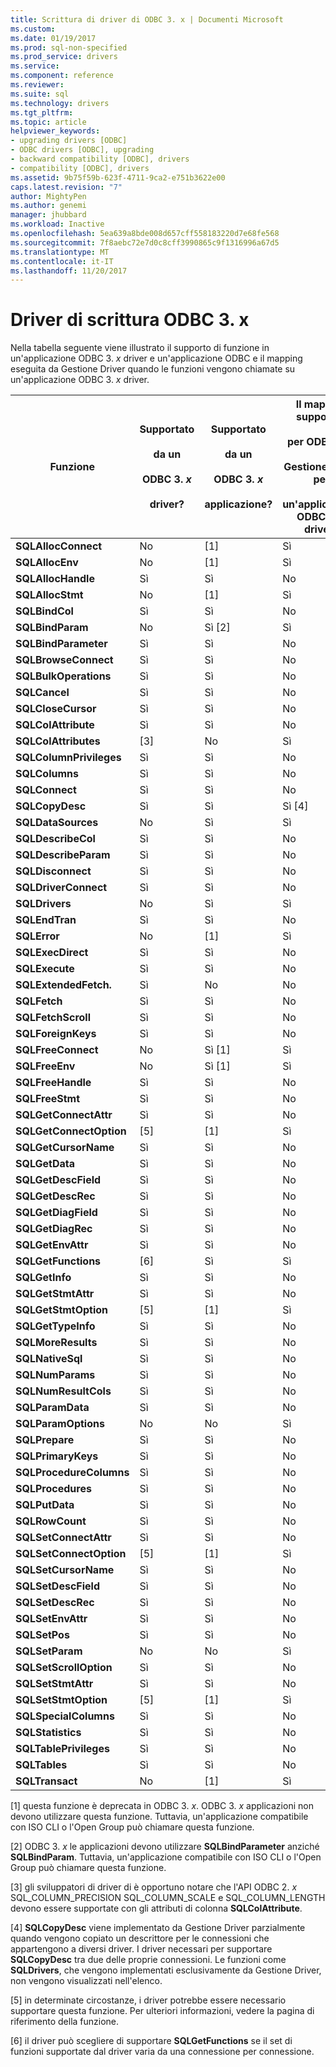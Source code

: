 ```yaml
---
title: Scrittura di driver di ODBC 3. x | Documenti Microsoft
ms.custom: 
ms.date: 01/19/2017
ms.prod: sql-non-specified
ms.prod_service: drivers
ms.service: 
ms.component: reference
ms.reviewer: 
ms.suite: sql
ms.technology: drivers
ms.tgt_pltfrm: 
ms.topic: article
helpviewer_keywords:
- upgrading drivers [ODBC]
- ODBC drivers [ODBC], upgrading
- backward compatibility [ODBC], drivers
- compatibility [ODBC], drivers
ms.assetid: 9b75f59b-623f-4711-9ca2-e751b3622e00
caps.latest.revision: "7"
author: MightyPen
ms.author: genemi
manager: jhubbard
ms.workload: Inactive
ms.openlocfilehash: 5ea639a8bde008d657cff558183220d7e68fe568
ms.sourcegitcommit: 7f8aebc72e7d0c8cff3990865c9f1316996a67d5
ms.translationtype: MT
ms.contentlocale: it-IT
ms.lasthandoff: 11/20/2017
---
```

# <a name="writing-odbc-3x-drivers"></a>Driver di scrittura ODBC 3. x
Nella tabella seguente viene illustrato il supporto di funzione in un'applicazione ODBC 3. *x* driver e un'applicazione ODBC e il mapping eseguita da Gestione Driver quando le funzioni vengono chiamate su un'applicazione ODBC 3. *x* driver.  
  
|Funzione|Supportato<br /><br /> da un<br /><br /> ODBC 3. *x*<br /><br /> driver?|Supportato<br /><br /> da un<br /><br /> ODBC 3. *x*<br /><br /> applicazione?|Il mapping supportati<br /><br /> per ODBC 3. *x*<br /><br /> Gestione driver per<br /><br /> un'applicazione ODBC 3. *x* driver?|  
|--------------|----------------------------------------------------|---------------------------------------------------------|---------------------------------------------------------------------------------------------|  
|**SQLAllocConnect**|No|[1]|Sì|  
|**SQLAllocEnv**|No|[1]|Sì|  
|**SQLAllocHandle**|Sì|Sì|No|  
|**SQLAllocStmt**|No|[1]|Sì|  
|**SQLBindCol**|Sì|Sì|No|  
|**SQLBindParam**|No|Sì [2]|Sì|  
|**SQLBindParameter**|Sì|Sì|No|  
|**SQLBrowseConnect**|Sì|Sì|No|  
|**SQLBulkOperations**|Sì|Sì|No|  
|**SQLCancel**|Sì|Sì|No|  
|**SQLCloseCursor**|Sì|Sì|No|  
|**SQLColAttribute**|Sì|Sì|No|  
|**SQLColAttributes**|[3]|No|Sì|  
|**SQLColumnPrivileges**|Sì|Sì|No|  
|**SQLColumns**|Sì|Sì|No|  
|**SQLConnect**|Sì|Sì|No|  
|**SQLCopyDesc**|Sì|Sì|Sì [4]|  
|**SQLDataSources**|No|Sì|Sì|  
|**SQLDescribeCol**|Sì|Sì|No|  
|**SQLDescribeParam**|Sì|Sì|No|  
|**SQLDisconnect**|Sì|Sì|No|  
|**SQLDriverConnect**|Sì|Sì|No|  
|**SQLDrivers**|No|Sì|Sì|  
|**SQLEndTran**|Sì|Sì|No|  
|**SQLError**|No|[1]|Sì|  
|**SQLExecDirect**|Sì|Sì|No|  
|**SQLExecute**|Sì|Sì|No|  
|**SQLExtendedFetch.**|Sì|No|No|  
|**SQLFetch**|Sì|Sì|No|  
|**SQLFetchScroll**|Sì|Sì|No|  
|**SQLForeignKeys**|Sì|Sì|No|  
|**SQLFreeConnect**|No|Sì [1]|Sì|  
|**SQLFreeEnv**|No|Sì [1]|Sì|  
|**SQLFreeHandle**|Sì|Sì|No|  
|**SQLFreeStmt**|Sì|Sì|No|  
|**SQLGetConnectAttr**|Sì|Sì|No|  
|**SQLGetConnectOption**|[5]|[1]|Sì|  
|**SQLGetCursorName**|Sì|Sì|No|  
|**SQLGetData**|Sì|Sì|No|  
|**SQLGetDescField**|Sì|Sì|No|  
|**SQLGetDescRec**|Sì|Sì|No|  
|**SQLGetDiagField**|Sì|Sì|No|  
|**SQLGetDiagRec**|Sì|Sì|No|  
|**SQLGetEnvAttr**|Sì|Sì|No|  
|**SQLGetFunctions**|[6]|Sì|Sì|  
|**SQLGetInfo**|Sì|Sì|No|  
|**SQLGetStmtAttr**|Sì|Sì|No|  
|**SQLGetStmtOption**|[5]|[1]|Sì|  
|**SQLGetTypeInfo**|Sì|Sì|No|  
|**SQLMoreResults**|Sì|Sì|No|  
|**SQLNativeSql**|Sì|Sì|No|  
|**SQLNumParams**|Sì|Sì|No|  
|**SQLNumResultCols**|Sì|Sì|No|  
|**SQLParamData**|Sì|Sì|No|  
|**SQLParamOptions**|No|No|Sì|  
|**SQLPrepare**|Sì|Sì|No|  
|**SQLPrimaryKeys**|Sì|Sì|No|  
|**SQLProcedureColumns**|Sì|Sì|No|  
|**SQLProcedures**|Sì|Sì|No|  
|**SQLPutData**|Sì|Sì|No|  
|**SQLRowCount**|Sì|Sì|No|  
|**SQLSetConnectAttr**|Sì|Sì|No|  
|**SQLSetConnectOption**|[5]|[1]|Sì|  
|**SQLSetCursorName**|Sì|Sì|No|  
|**SQLSetDescField**|Sì|Sì|No|  
|**SQLSetDescRec**|Sì|Sì|No|  
|**SQLSetEnvAttr**|Sì|Sì|No|  
|**SQLSetPos**|Sì|Sì|No|  
|**SQLSetParam**|No|No|Sì|  
|**SQLSetScrollOption**|Sì|Sì|No|  
|**SQLSetStmtAttr**|Sì|Sì|No|  
|**SQLSetStmtOption**|[5]|[1]|Sì|  
|**SQLSpecialColumns**|Sì|Sì|No|  
|**SQLStatistics**|Sì|Sì|No|  
|**SQLTablePrivileges**|Sì|Sì|No|  
|**SQLTables**|Sì|Sì|No|  
|**SQLTransact**|No|[1]|Sì|  
  
 [1] questa funzione è deprecata in ODBC 3. *x*. ODBC 3. *x* applicazioni non devono utilizzare questa funzione. Tuttavia, un'applicazione compatibile con ISO CLI o l'Open Group può chiamare questa funzione.  
  
 [2] ODBC 3. *x* le applicazioni devono utilizzare **SQLBindParameter** anziché **SQLBindParam**. Tuttavia, un'applicazione compatibile con ISO CLI o l'Open Group può chiamare questa funzione.  
  
 [3] gli sviluppatori di driver di è opportuno notare che l'API ODBC 2. *x* SQL_COLUMN_PRECISION SQL_COLUMN_SCALE e SQL_COLUMN_LENGTH devono essere supportate con gli attributi di colonna **SQLColAttribute**.  
  
 [4] **SQLCopyDesc** viene implementato da Gestione Driver parzialmente quando vengono copiato un descrittore per le connessioni che appartengono a diversi driver. I driver necessari per supportare **SQLCopyDesc** tra due delle proprie connessioni. Le funzioni come **SQLDrivers**, che vengono implementati esclusivamente da Gestione Driver, non vengono visualizzati nell'elenco.  
  
 [5] in determinate circostanze, i driver potrebbe essere necessario supportare questa funzione. Per ulteriori informazioni, vedere la pagina di riferimento della funzione.  
  
 [6] il driver può scegliere di supportare **SQLGetFunctions** se il set di funzioni supportate dal driver varia da una connessione per connessione.
